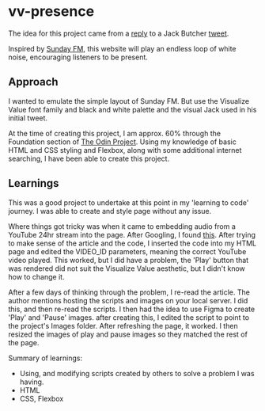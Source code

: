 # vv-presence

The idea for this project came from a [reply](https://twitter.com/0xlght/status/1527776487201558528?s=20&t=FWWbsmnnYwjCdYoTCYASNA) to a Jack Butcher [tweet](https://twitter.com/jackbutcher/status/1527774947413721089?s=20&t=FWWbsmnnYwjCdYoTCYASNA).

Inspired by [Sunday FM](sunday.fm), this website will play an endless loop of white noise, encouraging listeners to be present.

## Approach
I wanted to emulate the simple layout of Sunday FM. But use the Visualize Value font family and black and white palette and the visual Jack used in his initial tweet. 

At the time of creating this project, I am approx. 60% through the Foundation section of [The Odin Project](https://theodinproject.com). Using my knowledge of basic HTML and CSS styling and Flexbox, along with some additional internet searching, I have been able to create this project.

## Learnings
This was a good project to undertake at this point in my 'learning to code' journey. I was able to create and style page without any issue. 

Where things got tricky was when it came to embedding audio from a YouTube 24hr stream into the page. After Googling, I found [this](https://www.labnol.org/internet/youtube-audio-player/26740/). After trying to make sense of the article and the code, I inserted the code into my HTML page and edited the VIDEO_ID parameters, meaning the correct YouTube video played. This worked, but I did have a problem, the 'Play' button that was rendered did not suit the Visualize Value aesthetic, but I didn't know how to change it.

After a few days of thinking through the problem, I re-read the article. The author mentions hosting the scripts and images on your local server. I did this, and then re-read the scripts. I then had the idea to use Figma to create 'Play' and 'Pause' images. after creating this, I edited the script to point to the project's Images folder. After refreshing the page, it worked. I then resized the images of play and pause images so they matched the rest of the page. 

Summary of learnings:
- Using, and modifying scripts created by others to solve a problem I was having.
- HTML
- CSS, Flexbox